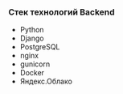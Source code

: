 ### Стек технологий Backend
- Python
- Django
- PostgreSQL
- nginx
- gunicorn
- Docker
- Яндекс.Облако
